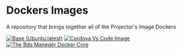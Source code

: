 # Dockers Images

A repository that brings together all of the Projector's Image Dockers

[![Base (Ubuntu:latest)](https://github.com/Bds-Maneger/The-Bds-Maneger-Docker/actions/workflows/Base.yml/badge.svg)](https://github.com/Bds-Maneger/The-Bds-Maneger-Docker/actions/workflows/Base.yml)
[![Cordova Vs Code Image](https://github.com/Bds-Maneger/The-Bds-Maneger-Docker/actions/workflows/Cordova.yml/badge.svg)](https://github.com/Bds-Maneger/The-Bds-Maneger-Docker/actions/workflows/Cordova.yml)
[![The Bds Maneger Docker Core](https://github.com/Bds-Maneger/The-Bds-Maneger-Docker/actions/workflows/Bds_maneger_docker.yml/badge.svg)](https://github.com/Bds-Maneger/The-Bds-Maneger-Docker/actions/workflows/Bds_maneger_docker.yml)